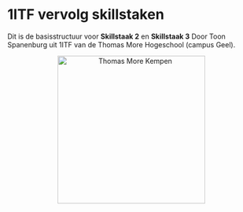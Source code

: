# 1ITF vervolg skillstaken 
Dit is de basisstructuur voor **Skillstaak 2** en **Skillstaak 3** Door Toon Spanenburg uit 1ITF van de Thomas More Hogeschool (campus Geel).


<p align="center">
    <img src="https://www.thomasmore.be/themes/wundertheme/logo.svg" alt="Thomas More Kempen" width="300" />
   
</p>

